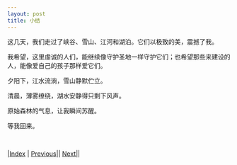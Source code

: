 ```yaml
---
layout: post
title: 小结
---
```


这几天，我们走过了峡谷、雪山、江河和湖泊。它们以极致的美，震撼了我。

我希望，这里虔诚的人们，能继续像守护圣地一样守护它们；也希望那些来建设的人，能像爱自己的孩子那样爱它们。

夕阳下，江水流淌，雪山静默伫立。

清晨，薄雾缭绕，湖水安静得只剩下风声。

原始森林的气息，让我瞬间苏醒。

等我回来。

<br/>

|[Index](../) | [Previous](99-guozhuang)|| [Next](../10-summary)||